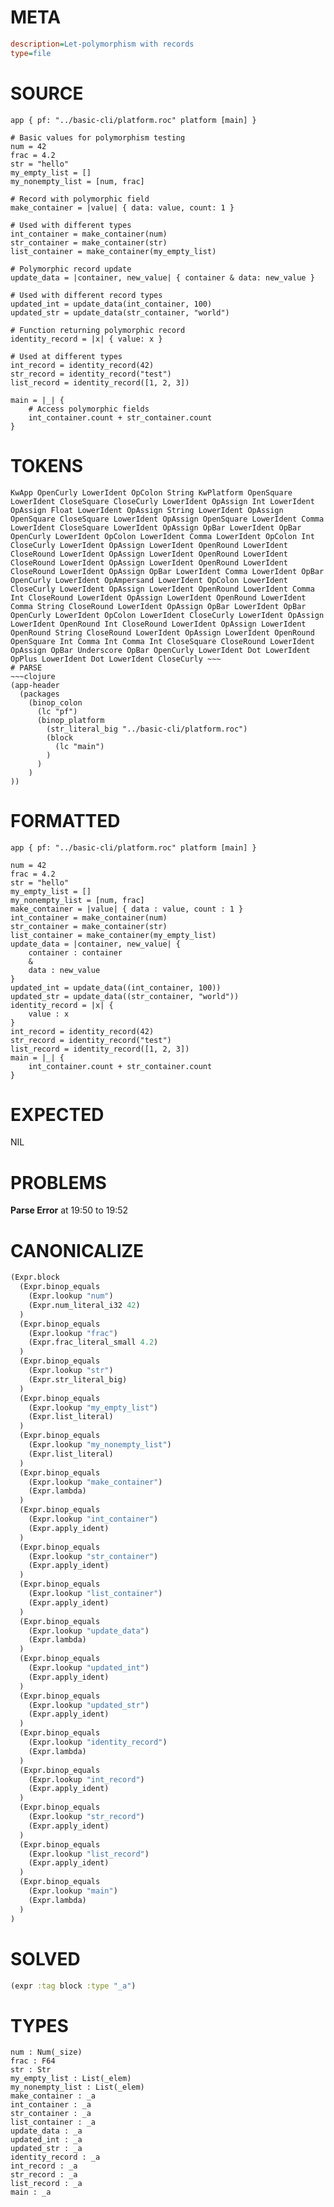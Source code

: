 # META
~~~ini
description=Let-polymorphism with records
type=file
~~~
# SOURCE
~~~roc
app { pf: "../basic-cli/platform.roc" platform [main] }

# Basic values for polymorphism testing
num = 42
frac = 4.2
str = "hello"
my_empty_list = []
my_nonempty_list = [num, frac]

# Record with polymorphic field
make_container = |value| { data: value, count: 1 }

# Used with different types
int_container = make_container(num)
str_container = make_container(str)
list_container = make_container(my_empty_list)

# Polymorphic record update
update_data = |container, new_value| { container & data: new_value }

# Used with different record types
updated_int = update_data(int_container, 100)
updated_str = update_data(str_container, "world")

# Function returning polymorphic record
identity_record = |x| { value: x }

# Used at different types
int_record = identity_record(42)
str_record = identity_record("test")
list_record = identity_record([1, 2, 3])

main = |_| {
    # Access polymorphic fields
    int_container.count + str_container.count
}
~~~
# TOKENS
~~~text
KwApp OpenCurly LowerIdent OpColon String KwPlatform OpenSquare LowerIdent CloseSquare CloseCurly LowerIdent OpAssign Int LowerIdent OpAssign Float LowerIdent OpAssign String LowerIdent OpAssign OpenSquare CloseSquare LowerIdent OpAssign OpenSquare LowerIdent Comma LowerIdent CloseSquare LowerIdent OpAssign OpBar LowerIdent OpBar OpenCurly LowerIdent OpColon LowerIdent Comma LowerIdent OpColon Int CloseCurly LowerIdent OpAssign LowerIdent OpenRound LowerIdent CloseRound LowerIdent OpAssign LowerIdent OpenRound LowerIdent CloseRound LowerIdent OpAssign LowerIdent OpenRound LowerIdent CloseRound LowerIdent OpAssign OpBar LowerIdent Comma LowerIdent OpBar OpenCurly LowerIdent OpAmpersand LowerIdent OpColon LowerIdent CloseCurly LowerIdent OpAssign LowerIdent OpenRound LowerIdent Comma Int CloseRound LowerIdent OpAssign LowerIdent OpenRound LowerIdent Comma String CloseRound LowerIdent OpAssign OpBar LowerIdent OpBar OpenCurly LowerIdent OpColon LowerIdent CloseCurly LowerIdent OpAssign LowerIdent OpenRound Int CloseRound LowerIdent OpAssign LowerIdent OpenRound String CloseRound LowerIdent OpAssign LowerIdent OpenRound OpenSquare Int Comma Int Comma Int CloseSquare CloseRound LowerIdent OpAssign OpBar Underscore OpBar OpenCurly LowerIdent Dot LowerIdent OpPlus LowerIdent Dot LowerIdent CloseCurly ~~~
# PARSE
~~~clojure
(app-header
  (packages
    (binop_colon
      (lc "pf")
      (binop_platform
        (str_literal_big "../basic-cli/platform.roc")
        (block
          (lc "main")
        )
      )
    )
))
~~~
# FORMATTED
~~~roc
app { pf: "../basic-cli/platform.roc" platform [main] }

num = 42
frac = 4.2
str = "hello"
my_empty_list = []
my_nonempty_list = [num, frac]
make_container = |value| { data : value, count : 1 }
int_container = make_container(num)
str_container = make_container(str)
list_container = make_container(my_empty_list)
update_data = |container, new_value| {
	container : container
	& 
	data : new_value
}
updated_int = update_data((int_container, 100))
updated_str = update_data((str_container, "world"))
identity_record = |x| {
	value : x
}
int_record = identity_record(42)
str_record = identity_record("test")
list_record = identity_record([1, 2, 3])
main = |_| {
	int_container.count + str_container.count
}
~~~
# EXPECTED
NIL
# PROBLEMS
**Parse Error**
at 19:50 to 19:52

# CANONICALIZE
~~~clojure
(Expr.block
  (Expr.binop_equals
    (Expr.lookup "num")
    (Expr.num_literal_i32 42)
  )
  (Expr.binop_equals
    (Expr.lookup "frac")
    (Expr.frac_literal_small 4.2)
  )
  (Expr.binop_equals
    (Expr.lookup "str")
    (Expr.str_literal_big)
  )
  (Expr.binop_equals
    (Expr.lookup "my_empty_list")
    (Expr.list_literal)
  )
  (Expr.binop_equals
    (Expr.lookup "my_nonempty_list")
    (Expr.list_literal)
  )
  (Expr.binop_equals
    (Expr.lookup "make_container")
    (Expr.lambda)
  )
  (Expr.binop_equals
    (Expr.lookup "int_container")
    (Expr.apply_ident)
  )
  (Expr.binop_equals
    (Expr.lookup "str_container")
    (Expr.apply_ident)
  )
  (Expr.binop_equals
    (Expr.lookup "list_container")
    (Expr.apply_ident)
  )
  (Expr.binop_equals
    (Expr.lookup "update_data")
    (Expr.lambda)
  )
  (Expr.binop_equals
    (Expr.lookup "updated_int")
    (Expr.apply_ident)
  )
  (Expr.binop_equals
    (Expr.lookup "updated_str")
    (Expr.apply_ident)
  )
  (Expr.binop_equals
    (Expr.lookup "identity_record")
    (Expr.lambda)
  )
  (Expr.binop_equals
    (Expr.lookup "int_record")
    (Expr.apply_ident)
  )
  (Expr.binop_equals
    (Expr.lookup "str_record")
    (Expr.apply_ident)
  )
  (Expr.binop_equals
    (Expr.lookup "list_record")
    (Expr.apply_ident)
  )
  (Expr.binop_equals
    (Expr.lookup "main")
    (Expr.lambda)
  )
)
~~~
# SOLVED
~~~clojure
(expr :tag block :type "_a")
~~~
# TYPES
~~~roc
num : Num(_size)
frac : F64
str : Str
my_empty_list : List(_elem)
my_nonempty_list : List(_elem)
make_container : _a
int_container : _a
str_container : _a
list_container : _a
update_data : _a
updated_int : _a
updated_str : _a
identity_record : _a
int_record : _a
str_record : _a
list_record : _a
main : _a
~~~
